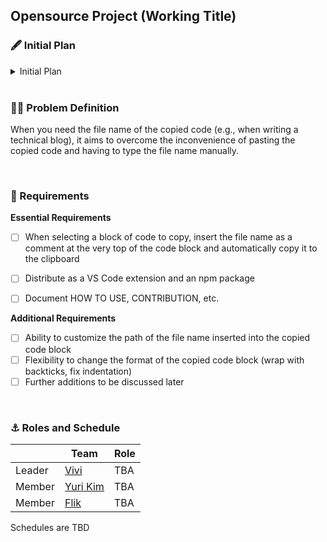 ## Opensource Project (Working Title)

### 🖋️ Initial Plan
<details>
  <summary>Initial Plan</summary>
  Go to check plan : https://github.com/opensource-temp/Documents/.docs/concept.pdf
</details>

<br />

### 🧑‍🏫 Problem Definition
When you need the file name of the copied code (e.g., when writing a technical blog), it aims to overcome the inconvenience of pasting the copied code and having to type the file name manually.

<br />

### 🧪 Requirements 
**Essential Requirements**

- [ ] When selecting a block of code to copy, insert the file name as a comment at the very top of the code block and automatically copy it to the clipboard
- [ ] Distribute as a VS Code extension and an npm package
- [ ] Document HOW TO USE, CONTRIBUTION, etc.


**Additional Requirements** 
- [ ] Ability to customize the path of the file name inserted into the copied code block
- [ ] Flexibility to change the format of the copied code block (wrap with backticks, fix indentation)
- [ ] Further additions to be discussed later

<br />

### ⚓️ Roles and Schedule
|   | Team | Role  |
|---|---|---|
| Leader | [Vivi](https://github.com/givvemee) | TBA |
| Member | [Yuri Kim](https://github.com/glassk) | TBA |
| Member | [Flik](https://github.com/fliklab) | TBA |

Schedules are TBD  
